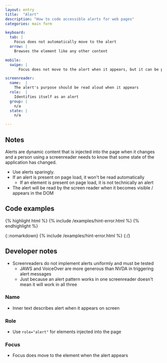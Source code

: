 ```yaml
---
layout: entry
title:  "Alert"
description: "How to code accessible alerts for web pages"
categories: main form

keyboard:
  tab: |
    Focus does not automatically move to the alert
  arrow: |
    Browses the element like any other content

mobile:
  swipe: |
      Focus does not move to the alert when it appears, but it can be perceived by the screen reader

screenreader:  
  name:  |
    The alert's purpose should be read aloud when it appears
  role:  |
    Identifies itself as an alert
  group: |
    n/a
  state: |
    n/a

---
```


## Notes

Alerts are dynamic content that is injected into the page when it changes and a person using a screenreader needs to know that some state of the application has changed.

- Use alerts sparingly. 
- If an alert is present on page load, it won't be read automatically
  - If an element is present on page load, it is not technically an alert
- The alert will be read by the screen reader when it becomes visible / appears in the DOM


## Code examples

{% highlight html %}
{% include /examples/hint-error.html %}
{% endhighlight %}

{::nomarkdown}
<example>
{% include /examples/hint-error.html %}
</example>
{:/}


## Developer notes

- Screenreaders do not implement alerts uniformly and must be tested
  - JAWS and VoiceOver are more generous than NVDA in triggering alert messages
  - Just because an alert pattern works in one screenreader doesn't mean it will work in all three

### Name
- Inner text describes alert when it appears on screen

### Role
- Use `role="alert"` for elements injected into the page

### Focus
- Focus does move to the element when the alert appears

